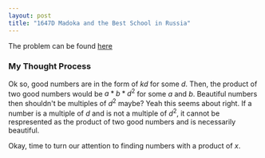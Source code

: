 ```yaml
---
layout: post
title: "1647D Madoka and the Best School in Russia"
---
```

The problem can be found [here](https://codeforces.com/problemset/problem/1647/D)

### My Thought Process 
Ok so, good numbers are in the form of $kd$ for some $d$. Then, the product of two good numbers would be $a * b * d^2$ for some $a$ and $b$. Beautiful numbers then shouldn't be multiples of $d^2$ maybe? Yeah this seems about right. If a number is a multiple of $d$ and is not a multiple of $d^2$, it cannot be respresented as the product of two good numbers and is necessarily beautiful.

Okay, time to turn our attention to finding numbers with a product of $x$.